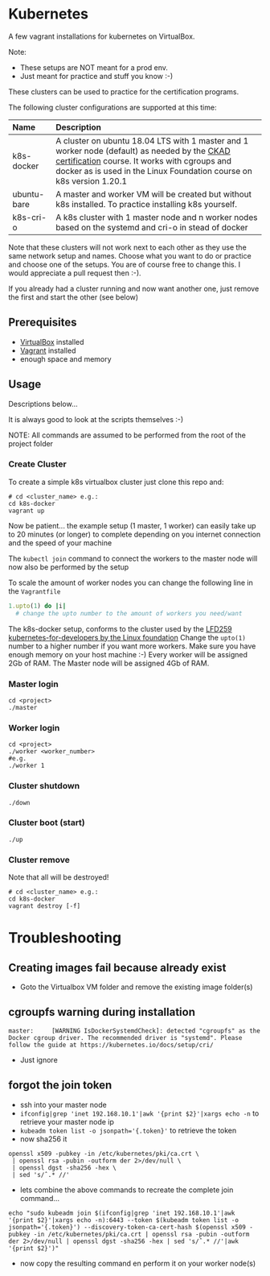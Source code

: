 # Kubernetes

A few vagrant installations for kubernetes on VirtualBox.

Note:

- These setups are NOT meant for a prod env.
- Just meant for practice and stuff you know :-)

These clusters can be used to practice for the certification programs.

The following cluster configurations are supported at this time:

| Name | Description |
| :---- | :-----------|
| k8s-docker | A cluster on ubuntu 18.04 LTS with 1 master and 1 worker node (default) as needed by the [CKAD certification](https://training.linuxfoundation.org/training/kubernetes-for-developers/) course. It works with cgroups and docker as is used in the Linux Foundation course on k8s version 1.20.1 |
| ubuntu-bare | A master and worker VM will be created but without k8s installed. To practice installing k8s yourself. |
| k8s-cri-o | A k8s cluster with 1 master node and n worker nodes based on the systemd and cri-o in stead of docker |

Note that these clusters will not work next to each other as they use the same
network setup and names. Choose what you want to do or practice and choose one
of the setups. You are of course free to change this. I would appreciate a pull
request then :-).

If you already had a cluster running and now want another one, just remove the
first and start the other (see below)

## Prerequisites

- [VirtualBox](https://www.virtualbox.org/) installed
- [Vagrant](https://www.vagrantup.com/docs/installation) installed
- enough space and memory

## Usage

Descriptions below...

It is always good to look at the scripts themselves :-)

NOTE: All commands are assumed to be performed from the root of the project
folder

### Create Cluster

To create a simple k8s virtualbox cluster just clone this repo and:

```shell
# cd <cluster_name> e.g.:
cd k8s-docker
vagrant up
```

Now be patient... the example setup (1 master, 1 worker) can easily take up to
20 minutes (or longer) to complete depending on you internet connection and the
speed of your machine

The `kubectl join` command to connect the workers to the master node will now
also be performed by the setup

To scale the amount of worker nodes you can change the following line in
the `Vagrantfile`

```ruby
1.upto(1) do |i|
  # change the upto number to the amount of workers you need/want
```

The k8s-docker setup, conforms to the cluster used by the
[LFD259 kubernetes-for-developers by the Linux foundation](https://training.linuxfoundation.org/training/kubernetes-for-developers/)
Change the `upto(1)` number to a higher number if you want more workers. Make
sure you have enough memory on your host machine :-)
Every worker will be assigned 2Gb of RAM. The Master node will be assigned 4Gb
of RAM.

### Master login

```shell
cd <project>
./master
```

### Worker login

```shell
cd <project>
./worker <worker_number>
#e.g.
./worker 1
```

### Cluster shutdown

```shell
./down
```

### Cluster boot (start)

```shell
./up
```

### Cluster remove

Note that all will be destroyed!

```shell
# cd <cluster_name> e.g.:
cd k8s-docker
vagrant destroy [-f]
```

# Troubleshooting

## Creating images fail because already exist

- Goto the Virtualbox VM folder and remove the existing image folder(s)

## cgroupfs warning during installation

```shell
master: 	[WARNING IsDockerSystemdCheck]: detected "cgroupfs" as the Docker cgroup driver. The recommended driver is "systemd". Please follow the guide at https://kubernetes.io/docs/setup/cri/
```

- Just ignore


## forgot the join token

- ssh into your master node
- `ifconfig|grep 'inet 192.168.10.1'|awk '{print $2}'|xargs echo -n` to retrieve your master node ip
- `kubeadm token list -o jsonpath='{.token}'` to retrieve the token
- now sha256 it

```shell
openssl x509 -pubkey -in /etc/kubernetes/pki/ca.crt \
 | openssl rsa -pubin -outform der 2>/dev/null \
 | openssl dgst -sha256 -hex \
 | sed 's/ˆ.* //'
```

- lets combine the above commands to recreate the complete join command...

```shell
echo "sudo kubeadm join $(ifconfig|grep 'inet 192.168.10.1'|awk '{print $2}'|xargs echo -n):6443 --token $(kubeadm token list -o jsonpath='{.token}') --discovery-token-ca-cert-hash $(openssl x509 -pubkey -in /etc/kubernetes/pki/ca.crt | openssl rsa -pubin -outform der 2>/dev/null | openssl dgst -sha256 -hex | sed 's/ˆ.* //'|awk '{print $2}')"
```

- now copy the resulting command en perform it on your worker node(s)
